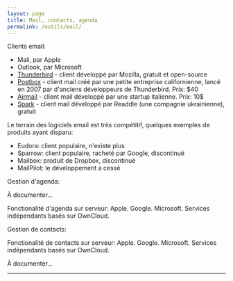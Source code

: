 ```yaml
---
layout: page
title: Mail, contacts, agenda
permalink: /outils/mail/
---
```


Clients email:

- Mail, par Apple
- Outlook, par Microsoft
- [Thunderbird](https://www.mozilla.org/fr/thunderbird/) - client développé par Mozilla, gratuit et open-source
- [Postbox](https://www.postbox-inc.com/) - client mail créé par une petite entreprise californienne, lancé en 2007 par d'anciens développeurs de Thunderbird. Prix: $40
- [Airmail](http://airmailapp.com/) - client mail développé par une startup italienne. Prix:  10$
- [Spark](https://sparkmailapp.com/) - client mail développé par Readdle (une compagnie ukrainienne), gratuit

Le terrain des logiciels email est très compétitif, quelques exemples de produits ayant disparu:
- Eudora: client populaire, n'existe plus
- Sparrow: client populaire, racheté par Google, discontinué
- Mailbox: produit de Dropbox, discontinué
- MailPilot: le développement a cessé

Gestion d'agenda:

À documenter...

Fonctionalité d'agenda sur serveur: Apple. Google. Microsoft. Services indépendants basés sur OwnCloud.

Gestion de contacts:

Fonctionalité de contacts sur serveur: Apple. Google. Microsoft. Services indépendants basés sur OwnCloud.

À documenter...

***